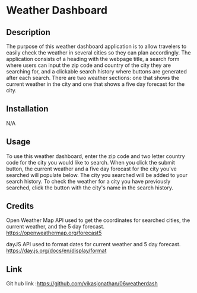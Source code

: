 # Weather Dashboard

## Description

The purpose of this weather dashboard application is to allow travelers to easily check the weather in several cities so they can plan accordingly. The application consists of a heading with the webpage title, a search form where users can input the zip code and country of the city they are searching for, and a clickable search history where buttons are generated after each search. There are two weather sections: one that shows the current weather in the city and one that shows a five day forecast for the city.

## Installation

N/A

## Usage

To use this weather dashboard, enter the zip code and two letter country code for the city you would like to search. When you click the submit button, the current weather and a five day forecast for the city you've searched will populate below. The city you searched will be added to your search history. To check the weather for a city you have previously searched, click the button with the city's name in the search history. 

## Credits

Open Weather Map API used to get the coordinates for searched cities, the current weather, and the 5 day forecast.
https://openweathermap.org/forecast5 

dayJS API used to format dates for current weather and 5 day forecast.
https://day.js.org/docs/en/display/format


## Link
Git hub link :https://github.com/vikasjonathan/06weatherdash